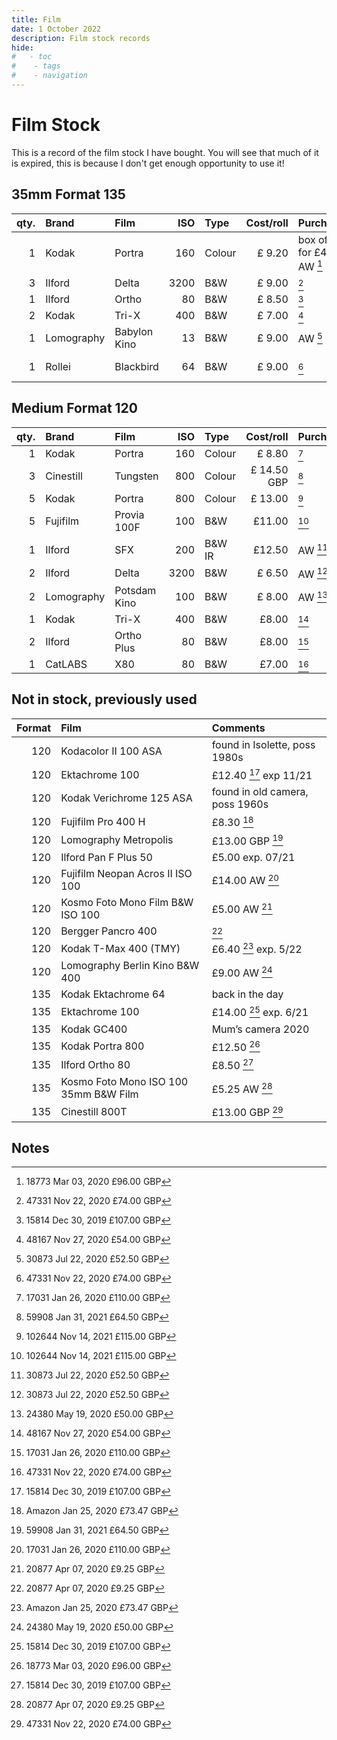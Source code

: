 ```yaml
---
title: Film
date: 1 October 2022
description: Film stock records
hide:
#   - toc
#    - tags
#    - navigation
---
```


# Film Stock

This is a record of the film stock I have bought. You will see that much of it is expired, this is because I don't get enough opportunity to use it!

## 35mm Format 135

qty.|Brand|Film|ISO|Type|Cost/roll|Purchase|Expiry
--:|:-----|:------|--:|:--|--:|:--|:-----------
1|Kodak|Portra|160|Colour|£ 9.20|box of 5 for £46 AW [^d]|**5/22**
3|Ilford|Delta|3200|B&W|£ 9.00|[^h]|**8/22**
1|Ilford|Ortho|80|B&W|£ 8.50|[^a]|**9/22**
2|Kodak|Tri-X|400|B&W|£ 7.00|[^i]|11/22
1|Lomography|Babylon Kino|13|B&W|£ 9.00|AW [^g]|exp 5/23
1|Rollei|Blackbird|64|B&W|£ 9.00|[^h]|exp 2/24

## Medium Format 120

qty.|Brand|Film|ISO|Type|Cost/roll|Purchase|Expiry
--:|:-----|:------|--:|:--|--:|:--|:-----------
1|Kodak|Portra|160|Colour|£ 8.80|[^c]|**10/21**
3|Cinestill|Tungsten|800|Colour |£ 14.50 GBP|[^j]|**10/22**
5|Kodak|Portra|800|Colour|£ 13.00|[^k]|3/23
5|Fujifilm|Provia 100F|100|B&W|£11.00|[^k]|7/23
1|Ilford|SFX|200|B&W IR|£12.50|AW [^g]|**11/21**
2|Ilford|Delta|3200|B&W|£ 6.50|AW [^g]|**12/21**
2|Lomography|Potsdam Kino|100|B&W|£ 8.00|AW [^f]|**3/22**
1|Kodak|Tri-X|400|B&W| £8.00|[^i]|**8/22**
2|Ilford|Ortho Plus|80|B&W|£8.00|[^c]|**8/22**
1|CatLABS|X80|80|B&W|£7.00|[^h]|12/22

<!--  - - - - - - - - - - - - - - - - - - - - 
Order history
- - - - - - - - - - - - - - - - - - - - - -->
[^k]: 102644 Nov 14, 2021 £115.00 GBP
[^j]: 59908	Jan 31, 2021 £64.50 GBP
[^i]: 48167	Nov 27, 2020	£54.00 GBP
[^h]: 47331	Nov 22, 2020	£74.00 GBP
[^g]: 30873	Jul 22, 2020	£52.50 GBP
[^f]: 24380	May 19, 2020	£50.00 GBP
[^e]: 20877	Apr 07, 2020	£9.25 GBP
[^d]: 18773	Mar 03, 2020	£96.00 GBP
[^c]: 17031	Jan 26, 2020	£110.00 GBP
<!-- [^b]: 16425	Jan 13, 2020	£112.10 GBP -->
[^aa]: Amazon Jan 25, 2020 £73.47 GBP
[^a]: 15814	Dec 30, 2019	£107.00 GBP


## Not in stock, previously used

Format|Film|Comments
--:|:-----|:------
120 |Kodacolor II 100 ASA|found in Isolette, poss 1980s
120 |Ektachrome 100 | £12.40 [^a] exp 11/21
120 |Kodak Verichrome 125 ASA|found in old camera, poss 1960s
120 |Fujifilm Pro 400 H | £8.30 [^aa]
120 |Lomography Metropolis | £13.00 GBP [^j]
120 |Ilford Pan F Plus 50 | £5.00 exp. 07/21
120 |Fujifilm Neopan Acros II ISO 100 |£14.00 AW [^c]
120 |Kosmo Foto Mono Film B&W ISO 100  |£5.00 AW [^e]
120 |Bergger Pancro 400 |[^e]
120 |Kodak T-Max 400 (TMY) | £6.40 [^aa] exp. 5/22
120 |Lomography Berlin Kino B&W 400 |£9.00 AW [^f]
135 |Kodak Ektachrome 64 |back in the day
135 |Ektachrome 100 | £14.00 [^a] exp. 6/21
135 |Kodak GC400 |Mum’s camera 2020
135 |Kodak Portra 800 | £12.50 [^d]
135 |Ilford Ortho 80 | £8.50 [^a]
135 |Kosmo Foto Mono ISO 100 35mm B&W Film |£5.25 AW [^e]
135 |Cinestill 800T | £13.00 GBP [^h]

## Notes
